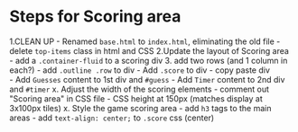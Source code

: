 # Steps for Scoring area

1.CLEAN UP
	- Renamed `base.html` to `index.html`, eliminating the old file
	- delete `top-items` class in html and CSS 
2.Update the layout of Scoring area
	- add a `.container-fluid` to a scoring div
3. add two rows (and 1 column in each?)
	- add `.outline .row` to div
	- Add `.score` to div
	- copy paste div	
	- Add `Guesses` content to 1st div and `#guess`
	- Add `Timer` content to 2nd div and `#timer`
x. Adjust the width of the scoring elements
	- comment out "Scoring area" in CSS file
	- CSS height at 150px (matches display at 3x100px tiles)
x. Style the game scoring area
	- add `h3` tags to the main areas
	- add `text-align: center;` to `.score` css (center)
